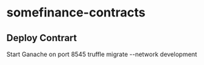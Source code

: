 # somefinance-contracts

## Deploy Contrart 
Start Ganache on port 8545
truffle migrate --network development

